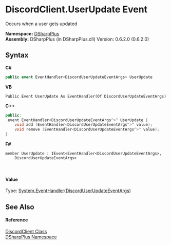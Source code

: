 # DiscordClient.UserUpdate Event
 

Occurs when a user gets updated

**Namespace:**&nbsp;<a href="503971eb-de5e-a570-9922-de9500a9b1cc">DSharpPlus</a><br />**Assembly:**&nbsp;DSharpPlus (in DSharpPlus.dll) Version: 0.6.2.0 (0.6.2.0)

## Syntax

**C#**<br />
``` C#
public event EventHandler<DiscordUserUpdateEventArgs> UserUpdate
```

**VB**<br />
``` VB
Public Event UserUpdate As EventHandler(Of DiscordUserUpdateEventArgs)
```

**C++**<br />
``` C++
public:
 event EventHandler<DiscordUserUpdateEventArgs^>^ UserUpdate {
	void add (EventHandler<DiscordUserUpdateEventArgs^>^ value);
	void remove (EventHandler<DiscordUserUpdateEventArgs^>^ value);
}
```

**F#**<br />
``` F#
member UserUpdate : IEvent<EventHandler<DiscordUserUpdateEventArgs>,
    DiscordUserUpdateEventArgs>

```

<br />

#### Value
Type: <a href="http://msdn2.microsoft.com/en-us/library/db0etb8x" target="_blank">System.EventHandler</a>(<a href="5ec5162e-1ece-535e-2475-3d019ec098f4">DiscordUserUpdateEventArgs</a>)

## See Also


#### Reference
<a href="8f8cbf24-03e9-53cc-389f-2ba10a699065">DiscordClient Class</a><br /><a href="503971eb-de5e-a570-9922-de9500a9b1cc">DSharpPlus Namespace</a><br />